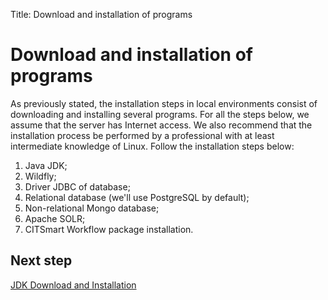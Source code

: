 Title: Download and installation of programs

# Download and installation of programs

As previously stated, the installation steps in local environments consist of downloading and installing several programs. For all the steps below, we assume that the server has Internet access. We also recommend that the installation process be performed by a professional with at least intermediate knowledge of Linux. Follow the installation steps below:


1.	Java JDK;
2.	Wildfly;
3.	Driver JDBC of database;
4.	Relational database (we'll use PostgreSQL by default);
5.	Non-relational Mongo database;
6.	Apache SOLR;
7.	CITSmart Workflow package installation.

## Next step

[JDK Download and Installation][1]

[1]:/en-us/citsmart-platform-8/get-started/installation-and-upgrade/perform-installation/install-jdk.html
